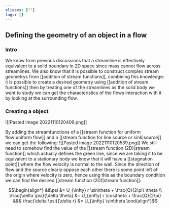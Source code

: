 ```yaml
---
aliases: [""]
tags: []
---
```


## Defining the geometry of an object in a flow
### Intro
We know from previous discussions that a streamline is effectively equivalent to a solid boundary in 2D space since mass cannot flow across streamlines. We also know that it is possible to construct complex stream geometrys from [[addition of stream functions]], combining this knowledge: it is possible to create a desired geometry using [[addition of stream functions]] then by treating one of the streamlines as the solid body we want to study we can get the characteristics of the flows interaction with it by looking at the surrounding flow.

### Creating a object

![[Pasted image 20221110120409.png]]

By adding the streamfunctions of a [[stream function for uniform flow|uniform flow]] and a [[stream function for line source or sink|source]] we can get the following:
![[Pasted image 20221110120539.png]]
We still need to somehow find the value of the [[stream function (2D)|stream function]] which actually defines the green line, since we are taking it to be equivalent to a stationary body we know that it will have a [[stagnation point]] where the flow velocity is normal to the wall. Since the direction of flow and the source clearly oppose each other there is some point left of the origin where velocity is zero, hence using this as the boundary condition we can find the desired [[stream function (2D)|stream function]]:

$$\begin{align*}
&&\psi &= U_{\infty} r \sin\theta + \frac{Q}{2\pi} \theta \\
\frac{\delta \psi}{\delta \theta} &= U_{\infty} r \cos\theta + \frac{Q}{2\pi} &&& \frac{\delta \psi}{\delta r} &= U_{\infty}   \sin\theta 
\end{align*}$$

